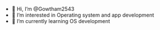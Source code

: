 - 👋 Hi, I’m @Gowtham2543
- 👀 I’m interested in Operating system and app development
- 🌱 I’m currently learning OS development
<!-- 💞️ I’m looking to collaborate on ...
- 📫 How to reach me ... -->

<!---
Gowtham2543/Gowtham2543 is a ✨ special ✨ repository because its `README.md` (this file) appears on your GitHub profile.
You can click the Preview link to take a look at your changes.
--->
